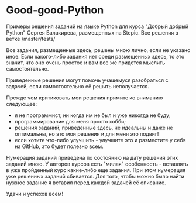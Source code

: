 # Good-good-Python
Примеры решения заданий на языке Python для курса "Добрый добрый Python" Сергея Балакирева, размещенных на Stepic.
Все решения в ветке /master/tests/

Все задания, размещенные здесь, решены мною лично, если не указано иное. 
Если какого-либо задания нет среди размещенных здесь, то это значит, что оно очень простое и вам все же придется мыслить самостоятельно.

Приведенные решения могут помочь учащемуся разобраться с задачей, если самостоятельно её решить неполучается.

Прежде чем критиковать мои решения примите ко вниманию следующее:
- я не программист, ни когда им не был и уже никогда не буду;
- программирование для меня просто хобби;
- решения заданий, приведенные здесь, не идеальны и даже не оптимальны, но это мои решения и для меня это подвиг!
- если хотите что-либо улучшить - улучшите это и разместите у себя на GitHub, это будет полезно всем.

Нумерация заданий приведена по состоянию на дату решения этих заданий мною.
У авторов курсов есть "милая" особенность - вставлять в уже пройденный курс какие-либо еще задания.
При этом нумерация уже решенных заданий сбивается.
Для того, чтобы можно было найти нужное задание я вставил перед каждой задачей её описание.

Удачи и успехов всем!
